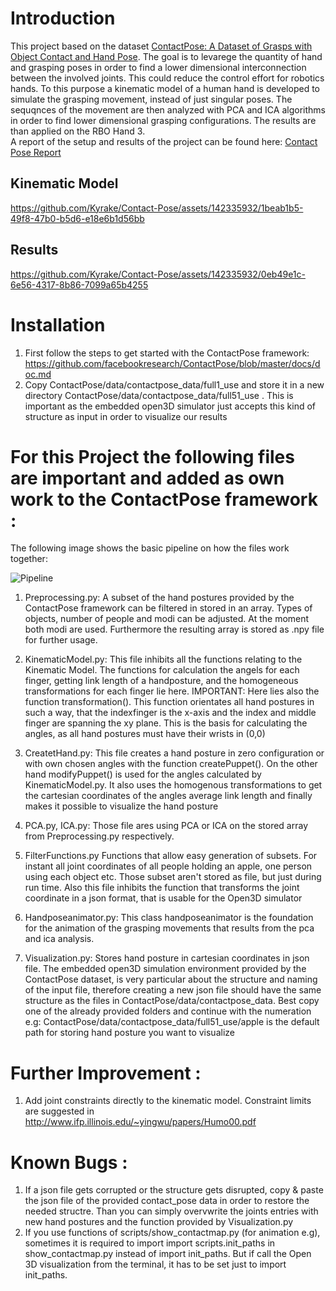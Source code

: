 
# Introduction
This project based on the dataset [ContactPose: A Dataset of Grasps with Object Contact and Hand Pose](https://github.com/facebookresearch/ContactPose). The goal is to levarege the quantity of hand and grasping poses in order to find a lower dimensional interconnection between the involved joints. This could reduce the control effort for robotics hands. To this purpose a kinematic model of a human hand is developed to simulate the grasping movement, instead of just singular poses. The sequqnces of the movement are then analyzed with PCA and ICA algorithms in order to find lower dimensional grasping configurations. The results are than applied on the RBO Hand 3.\
A report of the setup and results of the project can be found here: [Contact Pose Report](https://github.com/Kyrake/Contact-Pose/blob/main/report/Contact%20Pose%20Report.pdf)



## Kinematic Model



https://github.com/Kyrake/Contact-Pose/assets/142335932/1beab1b5-49f8-47b0-b5d6-e18e6b1d56bb




## Results




https://github.com/Kyrake/Contact-Pose/assets/142335932/0eb49e1c-6e56-4317-8b86-7099a65b4255


# Installation

1. First follow the steps to get started with the ContactPose framework: https://github.com/facebookresearch/ContactPose/blob/master/docs/doc.md
2. Copy ContactPose/data/contactpose_data/full1_use and store it in a new directory ContactPose/data/contactpose_data/full51_use . This is important as the embedded open3D simulator just accepts this kind of structure as input in order to visualize our results

# For this Project the following files are important and added as own work to the ContactPose framework :


The following image shows the basic pipeline on how the files work together:

![Pipeline](Diag.png)


1. Preprocessing.py:
    A subset of the hand postures provided by the ContactPose framework can be filtered in stored in an array. Types of objects, number of people
    and modi can be adjusted. At the moment both modi are used. Furthermore the resulting array is stored as .npy file for further usage.
    
2. KinematicModel.py:
    This file inhibits all the functions relating to the Kinematic Model. The functions for calculation the angels for each finger, getting link length     of a handposture, and the homogeneous transformations for each finger lie here.
    IMPORTANT: Here lies also the function transformation(). This function orientates all hand postures in such a way, that the indexfinger is the         x-axis and the index and middle finger are spanning the xy plane. This is the basis for calculating the angles, as all hand postures must have         their wrists in (0,0)
    
3. CreatetHand.py:
   This file creates a  hand posture in zero configuration or with own chosen angles with the function createPuppet(). On the other hand modifyPuppet() 
   is used for the angles calculated by KinematicModel.py. It also uses the homogenous transformations to get the cartesian coordinates of the angles 
   average link length and finally makes it possible to visualize the hand posture
   
4. PCA.py, ICA.py:
   Those file ares using PCA or ICA on the stored array from Preprocessing.py respectively. 
   
5. FilterFunctions.py
   Functions that allow easy generation of subsets. For instant all joint coordinates of all people holding an apple, one person using each object etc.
   Those subset aren't stored as file, but just during run time. Also this file inhibits the function that transforms the joint coordinate in a json      format, that is usable for the Open3D simulator
   
5. Handposeanimator.py:
   This class handposeanimator is the foundation for the animation of the grasping movements that results from the pca and ica analysis.  
   
6. Visualization.py:
   Stores hand posture in cartesian coordinates in json file. The embedded open3D simulation environment provided by the ContactPose dataset, is very
   particular about the structure and naming of the input file, therefore creating a new json file should have the same structure as the files in ContactPose/data/contactpose_data. Best copy one of the already provided folders and continue with the numeration e.g: ContactPose/data/contactpose_data/full51_use/apple is the default path for storing hand posture you want to visualize


# Further Improvement :
1. Add joint constraints directly to the kinematic model. Constraint limits are suggested in http://www.ifp.illinois.edu/~yingwu/papers/Humo00.pdf

# Known Bugs :
1. If a json file gets corrupted or the structure gets disrupted, copy & paste the json file of the provided contact_pose data in order to restore the needed structre. Than you can simply overvwrite the joints entries with new hand postures and the function provided by Visualization.py
2. If you use functions of scripts/show_contactmap.py (for animation e.g), sometimes it is required to import import scripts.init_paths in show_contactmap.py instead of import init_paths. But if call the Open 3D visualization from the terminal, it has to be set just to import init_paths.











